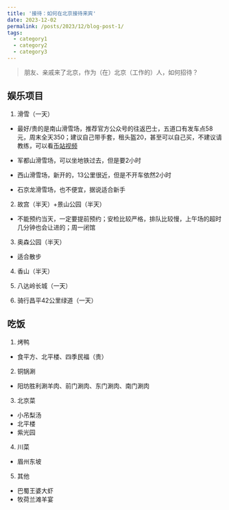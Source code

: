 ```yaml
---
title: '接待：如何在北京接待来宾'
date: 2023-12-02
permalink: /posts/2023/12/blog-post-1/
tags:
  - category1
  - category2
  - category3
---
```


> 朋友、亲戚来了北京，作为（在）北京（工作的）人，如何招待？

## 娱乐项目

1. 滑雪（一天）

- 最好/贵的是南山滑雪场，推荐官方公众号的往返巴士，五道口有发车点58元，周末全天350；建议自己带手套，租头盔20，甚至可以自己买，不建议请教练，可以看[币站视频](https://space.bilibili.com/364913714)

- 军都山滑雪场，可以坐地铁过去，但是要2小时

- 西山滑雪场，新开的，13公里很近，但是不开车依然2小时

- 石京龙滑雪场，也不便宜，据说适合新手

2. 故宫（半天）+景山公园（半天）

  - 不能预约当天，一定要提前预约；安检比较严格，排队比较慢，上午场的超时几分钟也会让进的；周一闭馆

3. 奥森公园（半天）

  - 适合散步

4. 香山（半天）

5. 八达岭长城（一天）

5. 骑行昌平42公里绿道（一天）

## 吃饭

1. 烤鸭

  - 食平方、北平楼、四季民福（贵）

2. 铜锅涮

  - 阳坊胜利涮羊肉、前门涮肉、东门涮肉、南门涮肉

3. 北京菜

  - 小吊梨汤
  - 北平楼
  - 紫光园

4. 川菜

  - 眉州东坡

5. 其他

  - 巴蜀王婆大虾
  - 牧荷兰滩羊宴